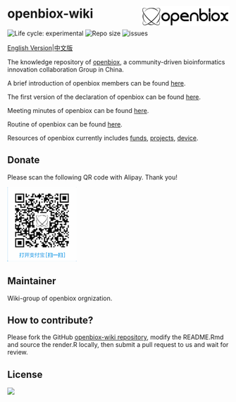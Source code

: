 
# openbiox-wiki <img src="static/img/logo-long.png" align="right" alt="openbiox" width="200"/>

<img src="https://img.shields.io/badge/lifecycle-experimental-orange.svg" alt="Life cycle: experimental"> <img src="https://img.shields.io/github/repo-size/openbiox/openbiox-wiki.svg" alt="Repo size"/> <img src="https://img.shields.io/github/issues/openbiox/openbiox-wiki.svg" alt="issues"/>

[English Version](./README-EN.md)|[中文版](./README.md)

The knowledge repository of [openbiox](https://openbiox.org), a community-driven bioinformatics innovation collaboration Group in China.

A brief introduction of openbiox members can be found [here](./members).

The first version of the declaration of openbiox can be found [here](./declaration).

Meeting minutes of openbiox can be found [here](./minutes).

Routine of openbiox can be found [here](./routine).

Resources of openbiox currently includes
[funds](https://openbiox.github.io/openbiox-wiki/resources/funds.html), 
[projects](https://openbiox.github.io/openbiox-wiki/resources/projects.html),
[device](https://openbiox.github.io/openbiox-wiki/resources/device.html).

## Donate
Please scan the following QR code with Alipay. Thank you!

![资助](./QRcode.png)

## Maintainer

Wiki-group of openbiox orgnization.

## How to contribute?

Please fork the GitHub [openbiox-wiki
repository](https://github.com/openbiox/openbiox-wiki), modify the README.Rmd and source the render.R locally, then submit a pull request to us and wait for review.

## License

[![](https://i.creativecommons.org/l/by-nc-nd/4.0/88x31.png)](https://creativecommons.org/licenses/by-nc-nd/4.0/)
